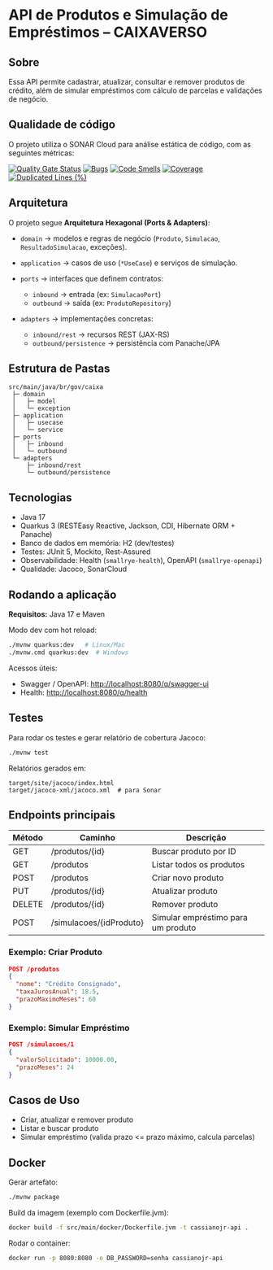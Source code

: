 # API de Produtos e Simulação de Empréstimos – CAIXAVERSO

## Sobre

Essa API permite cadastrar, atualizar, consultar e remover produtos de crédito, além de simular empréstimos com cálculo de parcelas e validações de negócio.

## Qualidade de código
O projeto utiliza o SONAR Cloud para análise estática de código, com as seguintes métricas:

[![Quality Gate Status](https://sonarcloud.io/api/project_badges/measure?project=cassianojr_caixaverso&metric=alert_status)](https://sonarcloud.io/summary/new_code?id=cassianojr_caixaverso)
[![Bugs](https://sonarcloud.io/api/project_badges/measure?project=cassianojr_caixaverso&metric=bugs)](https://sonarcloud.io/summary/new_code?id=cassianojr_caixaverso)
[![Code Smells](https://sonarcloud.io/api/project_badges/measure?project=cassianojr_caixaverso&metric=code_smells)](https://sonarcloud.io/summary/new_code?id=cassianojr_caixaverso)
[![Coverage](https://sonarcloud.io/api/project_badges/measure?project=cassianojr_caixaverso&metric=coverage)](https://sonarcloud.io/summary/new_code?id=cassianojr_caixaverso)
[![Duplicated Lines (%)](https://sonarcloud.io/api/project_badges/measure?project=cassianojr_caixaverso&metric=duplicated_lines_density)](https://sonarcloud.io/summary/new_code?id=cassianojr_caixaverso)

## Arquitetura

O projeto segue **Arquitetura Hexagonal (Ports & Adapters)**:

* `domain` → modelos e regras de negócio (`Produto`, `Simulacao`, `ResultadoSimulacao`, exceções).
* `application` → casos de uso (`*UseCase`) e serviços de simulação.
* `ports` → interfaces que definem contratos:

  * `inbound` → entrada (ex: `SimulacaoPort`)
  * `outbound` → saída (ex: `ProdutoRepository`)
* `adapters` → implementações concretas:

  * `inbound/rest` → recursos REST (JAX-RS)
  * `outbound/persistence` → persistência com Panache/JPA

## Estrutura de Pastas

```
src/main/java/br/gov/caixa
 ├─ domain
 │   ├─ model
 │   └─ exception
 ├─ application
 │   ├─ usecase
 │   └─ service
 ├─ ports
 │   ├─ inbound
 │   └─ outbound
 └─ adapters
     ├─ inbound/rest
     └─ outbound/persistence
```

## Tecnologias

* Java 17
* Quarkus 3 (RESTEasy Reactive, Jackson, CDI, Hibernate ORM + Panache)
* Banco de dados em memória: H2 (dev/testes)
* Testes: JUnit 5, Mockito, Rest-Assured
* Observabilidade: Health (`smallrye-health`), OpenAPI (`smallrye-openapi`)
* Qualidade: Jacoco, SonarCloud

## Rodando a aplicação

**Requisitos:** Java 17 e Maven

Modo dev com hot reload:

```bash
./mvnw quarkus:dev   # Linux/Mac
./mvnw.cmd quarkus:dev  # Windows
```

Acessos úteis:

* Swagger / OpenAPI: [http://localhost:8080/q/swagger-ui](http://localhost:8080/q/swagger-ui)
* Health: [http://localhost:8080/q/health](http://localhost:8080/q/health)

## Testes

Para rodar os testes e gerar relatório de cobertura Jacoco:

```bash
./mvnw test
```

Relatórios gerados em:

```
target/site/jacoco/index.html
target/jacoco-xml/jacoco.xml  # para Sonar
```

## Endpoints principais

| Método | Caminho                 | Descrição                          |
| ------ | ----------------------- | ---------------------------------- |
| GET    | /produtos/{id}          | Buscar produto por ID              |
| GET    | /produtos               | Listar todos os produtos           |
| POST   | /produtos               | Criar novo produto                 |
| PUT    | /produtos/{id}          | Atualizar produto                  |
| DELETE | /produtos/{id}          | Remover produto                    |
| POST   | /simulacoes/{idProduto} | Simular empréstimo para um produto |

### Exemplo: Criar Produto

```json
POST /produtos
{
  "nome": "Crédito Consignado",
  "taxaJurosAnual": 18.5,
  "prazoMaximoMeses": 60
}
```

### Exemplo: Simular Empréstimo

```json
POST /simulacoes/1
{
  "valorSolicitado": 10000.00,
  "prazoMeses": 24
}
```

## Casos de Uso

* Criar, atualizar e remover produto
* Listar e buscar produto
* Simular empréstimo (valida prazo <= prazo máximo, calcula parcelas)

## Docker

Gerar artefato:

```bash
./mvnw package
```

Build da imagem (exemplo com Dockerfile.jvm):

```bash
docker build -f src/main/docker/Dockerfile.jvm -t cassianojr-api .
```

Rodar o container:

```bash
docker run -p 8080:8080 -e DB_PASSWORD=senha cassianojr-api
```
